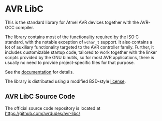 # AVR LibC

This is the standard library for Atmel AVR devices together with the
AVR-GCC compiler.

The library contains most of the functionality required by the ISO C
standard, with the notable exception of `wchar_t` support. It also
contains a lot of auxiliary functionality targeted to the AVR
controller family. Further, it includes customizable startup code,
tailored to work together with the linker scripts provided by the GNU
binutils, so for most AVR applications, there is usually no need to
provide project-specific files for that purpose.

See the [documentation](https://www.nongnu.org/avr-libc/user-manual/)
for details.

The library is distributed using a modified BSD-style
[license](LICENSE).

## AVR LibC Source Code

The official source code repository is located at
https://github.com/avrdudes/avr-libc/
